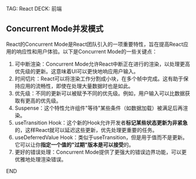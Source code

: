 TAG: React
DECK: 前端

## Concurrent Mode并发模式
React的Concurrent Mode是React团队引入的一项重要特性，旨在提高React应用的响应性和用户体验。以下是Concurrent Mode的一些关键点：
1. 可中断渲染：Concurrent Mode允许React中断正在进行的渲染，以处理更高优先级的更新。这意味着UI可以更快地响应用户输入。
2. 时间切片：React可以将渲染工作分割成小块，在多个帧中完成。这有助于保持应用的流畅性，即使在处理大量数据时也是如此。
3. 优先级：不同的更新可以被赋予不同的优先级。例如，用户输入可以比数据获取有更高的优先级。
4. Suspense：这个特性允许组件"等待"某些条件（如数据加载）被满足后再渲染。
5. useTransition Hook：这个新的Hook允许开发者**标记某些状态更新为非紧急**的，这样React就可以延迟这些更新，优先处理更重要的任务。
6. useDeferredValue Hook：类似于useTransition，但是用于值而不是更新。它可以让你**指定一个值的"过期"版本是可以接受**的。
7. 更好的错误处理：Concurrent Mode提供了更强大的错误边界功能，可以更优雅地处理渲染错误。




END
<!--ID: 1728546911364-->
